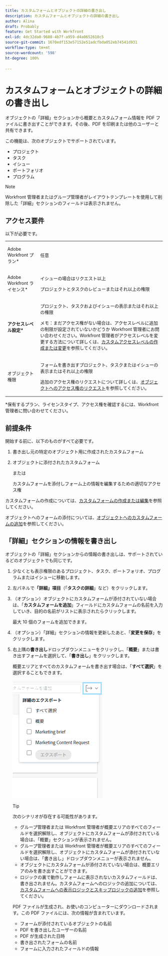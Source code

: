 ```yaml
---
title: カスタムフォームとオブジェクトの詳細の書き出し
description: カスタムフォームとオブジェクトの詳細の書き出し
author: Alina
draft: Probably
feature: Get Started with Workfront
exl-id: 4dc32da0-9680-4b7f-a959-d4a0652618c5
source-git-commit: 1670edf153e57152e51adcfbda052eb74541d931
workflow-type: tm+mt
source-wordcount: '598'
ht-degree: 100%

---
```


# カスタムフォームとオブジェクトの詳細の書き出し

オブジェクトの「詳細」セクションから概要とカスタムフォーム情報を PDF ファイルに書き出すことができます。その後、PDF を印刷または他のユーザーと共有できます。

この機能は、次のオブジェクトでサポートされています。

* プロジェクト
* タスク
* イシュー
* ポートフォリオ
* プログラム

<!--
* Billing records</p> <p>After you open a billing record on a project, you can use the Details area to attach a custom form to the record and fill it out. You can also export billing record information from the Details area.</p> </li>
  -->

>[!NOTE]
>
>Workfront 管理者またはグループ管理者がレイアウトテンプレートを使用して削除した「詳細」セクションのフィールドは表示されません。

## アクセス要件

以下が必要です。

<table style="table-layout:auto"> 
 <col> 
 <col> 
 <tbody> 
  <tr> 
   <td role="rowheader"> <p>Adobe Workfront プラン*</p> </td> 
   <td>任意</td> 
  </tr> 
  <tr> 
   <td role="rowheader"> <p>Adobe Workfront ライセンス*</p> </td> 
   <td> <p>イシューの場合はリクエスト以上</p> <p>プロジェクトとタスクのレビューまたはそれ以上の権限</p> </td> 
  </tr> 
  <tr data-mc-conditions=""> 
   <td role="rowheader"><strong>アクセスレベル設定*</strong> </td> 
   <td> <p>プロジェクト、タスクおよびイシューの表示またはそれ以上の権限</p> <p>メモ：まだアクセス権がない場合は、アクセスレベルに追加の制限が設定されていないかどうか Workfront 管理者にお問い合わせください。Workfront 管理者がアクセスレベルを変更する方法について詳しくは、<a href="../../administration-and-setup/add-users/configure-and-grant-access/create-modify-access-levels.md" class="MCXref xref">カスタムアクセスレベルの作成または変更</a>を参照してください。</p> </td> 
  </tr> 
  <tr data-mc-conditions=""> 
   <td role="rowheader"> <p>オブジェクト権限</p> </td> 
   <td> <p>フォームを書き出すプロジェクト、タスクまたはイシューの表示またはそれ以上の権限</p> <p>追加のアクセス権のリクエストについて詳しくは、<a href="../../workfront-basics/grant-and-request-access-to-objects/request-access.md" class="MCXref xref">オブジェクトへのアクセス権のリクエスト</a>を参照してください。</p> </td> 
  </tr> 
 </tbody> 
</table>

&#42;保有するプラン、ライセンスタイプ、アクセス権を確認するには、Workfront 管理者に問い合わせてください。

## 前提条件

開始する前に、以下のものがすべて必要です。

1. 書き出し元の特定のオブジェクト用に作成されたカスタムフォーム
1. オブジェクトに添付されたカスタムフォーム

   または

   カスタムフォームを添付しフォーム上の情報を編集するための適切なアクセス権

カスタムフォームの作成については、[カスタムフォームの作成または編集](../../administration-and-setup/customize-workfront/create-manage-custom-forms/create-or-edit-a-custom-form.md)を参照してください。

オブジェクトへのフォームの添付については、[オブジェクトへのカスタムフォームの追加](../../workfront-basics/work-with-custom-forms/add-a-custom-form-to-an-object.md)を参照してください。

## 「詳細」セクションの情報を書き出し

オブジェクトの「詳細」セクションからの情報の書き出しは、サポートされているどのオブジェクトでも同じです。

1. 少なくとも表示権限のあるプロジェクト、タスク、ポートフォリオ、プログラムまたはイシューに移動します。
1. 左パネルで&#x200B;**「詳細」項目**（「**タスクの詳細**」など）をクリックします。
1. （オプション）オブジェクトにカスタムフォームが添付されていない場合は、「**カスタムフォームを追加**」フィールドにカスタムフォームの名前を入力していき、目的の名前がリストに表示されたらクリックします。

   最大 10 個のフォームを追加できます。

1. （オプション）「詳細」セクションの情報を更新したあと、「**変更を保存**」をクリックします。
1. 右上隅の&#x200B;**書き出し**&#x200B;ドロップダウンメニューをクリックし、「**概要**」または書き出すフォームを選択して、「**書き出し**」をクリックします。

   概要エリアとすべてのカスタムフォームを書き出す場合は、「**すべて選択**」を選択することもできます。

   ![](assets/export-custom-form-button-menu.png)

   >[!TIP]
   >
   >次のシナリオが存在する可能性があります。
   >
   >   
   >   
   >   * グループ管理者または Workfront 管理者が概要エリアのすべてのフィールドを選択解除し、オブジェクトにカスタムフォームが添付されている場合は、「概要」セクションが表示されません。
   >   * グループ管理者または Workfront 管理者が概要エリアのすべてのフィールドを選択解除し、オブジェクトにカスタムフォームが添付されていない場合は、「書き出し」ドロップダウンメニューが表示されません。
   >   * オブジェクトにカスタムフォームが添付されていない場合は、概要エリアのみを書き出すことができます。
   >   * ロジックの裏で動作しフォームに表示されないカスタムフィールドは、書き出されません。カスタムフォームへのロジックの追加については、[カスタムフォームへの表示ロジックとスキップロジックの追加](../../administration-and-setup/customize-workfront/create-manage-custom-forms/display-or-skip-logic-custom-form.md)を参照してください。
   >   
   >

   PDF ファイルが生成され、お使いのコンピューターにダウンロードされます。この PDF ファイルには、次の情報が含まれています。

   * フォームが添付されているオブジェクトの名前
   * PDF を書き出したユーザーの名前
   * PDF が生成された日時
   * 書き出されたフォームの名前
   * フォームに入力されたフィールドの情報
